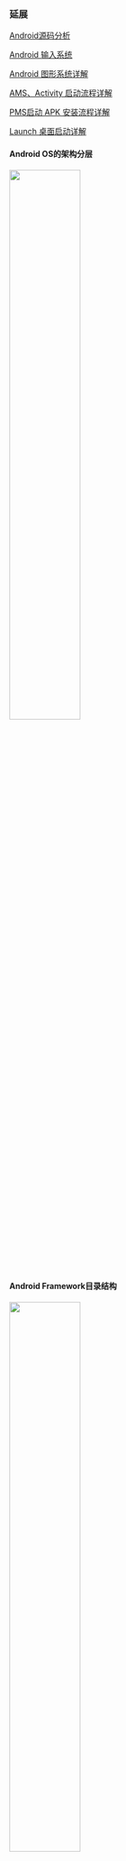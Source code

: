 ### 延展

[Android源码分析](https://blog.csdn.net/tianzhaoai/category_9493658.html)

[Android 输入系统](https://blog.csdn.net/tianzhaoai/article/details/130532742?spm=1001.2014.3001.5501)

[Android 图形系统详解](https://blog.csdn.net/tianzhaoai/article/details/128943124?spm=1001.2014.3001.5501)

[AMS、Activity 启动流程详解](https://blog.csdn.net/tianzhaoai/article/details/102861315?spm=1001.2014.3001.5501)

[PMS启动 APK 安装流程详解](https://blog.csdn.net/tianzhaoai/article/details/102842692?spm=1001.2014.3001.5501)

[Launch 桌面启动详解](https://blog.csdn.net/tianzhaoai/article/details/102874987)

#### Android OS的架构分层
<img src=https://github.com/xyTianZhao/AndroidFrameWorks/blob/master/image/5.png width=50% />

#### Android Framework目录结构
<img src=https://github.com/xyTianZhao/AndroidFrameWorks/blob/master/image/6.png width=50% />

### 使用

1. 将项目中的 Android10 代码下载下来
2. 打开AS，通过 Open an Existing Project 打开 android10 下面的 android.ipr文件
3. 将源码只关联本地，将dependecies下面的只留下下面两个。

   <img src=https://github.com/xyTianZhao/AndroidFrameWorks/blob/master/image/1.jpg width=40% />
   <img src=https://github.com/xyTianZhao/AndroidFrameWorks/blob/master/image/2.jpg width=40% />
   <img src=https://github.com/xyTianZhao/AndroidFrameWorks/blob/master/image/3.jpg width=40% />
   <img src=https://github.com/xyTianZhao/AndroidFrameWorks/blob/master/image/4.jpg width=40% />

成功导入之后，就可以愉快的看源码了，速度还是挺快的，如果感觉还是有点卡顿的话，可以将AS安装目录下的的studio.vmoptions调大一些。

```
-Xms2048m
-Xmx4049m
-XX:ReservedCodeCacheSize=500m
-XX:+UseG1GC
-XX:SoftRefLRUPolicyMSPerMB=50
-XX:CICompilerCount=3
```

## 更多

如果需要阅读其他模块的源码的话，可以将整个Android10的源码下载下来，然后将对应的模块拷贝到项目android10目录下，并在android.iml中对应的模块移除配置删掉。比如加入了packages模块，然后将下面这行删除。

```
<excludeFolder url="file://$MODULE_DIR$/packages" />
```

